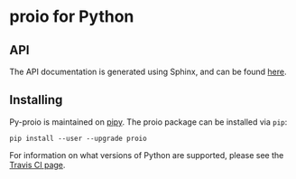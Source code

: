 # proio for Python
## API
The API documentation is generated using Sphinx, and can be found
[here](https://decibelcooper.github.io/py-proio-docs/).

## Installing
Py-proio is maintained on [pipy](https://pypi.python.org/pypi/proio).  The
proio package can be installed via
`pip`:
```shell
pip install --user --upgrade proio
```

For information on what versions of Python are supported, please see the
[Travis CI page](https://travis-ci.org/decibelcooper/proio).
